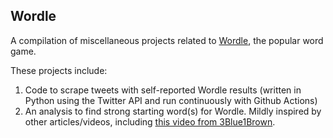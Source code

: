 ## Wordle

A compilation of miscellaneous projects related to [Wordle](https://www.nytimes.com/games/wordle/index.html), the popular word game.

These projects include:
1. Code to scrape tweets with self-reported Wordle results (written in Python using the Twitter API and run continuously with Github Actions)
2. An analysis to find strong starting word(s) for Wordle. Mildly inspired by other articles/videos, including [this video from 3Blue1Brown](https://www.youtube.com/watch?v=v68zYyaEmEA).
